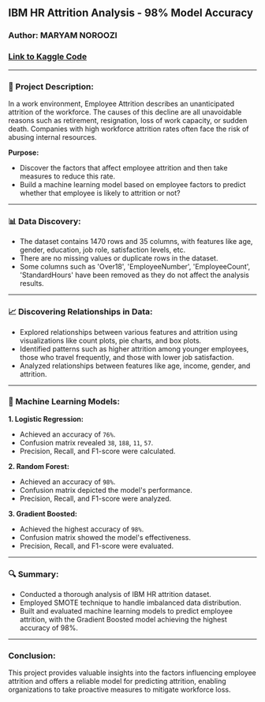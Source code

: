 ## IBM HR Attrition Analysis - 98% Model Accuracy

### Author: MARYAM NOROOZI
### [Link to Kaggle Code](https://www.kaggle.com/code/maryamnoroozi68/ibm-hr-attrition-analysis-98-model-accuracy)

---

### 📝 Project Description:

In a work environment, Employee Attrition describes an unanticipated attrition of the workforce. The causes of this decline are all unavoidable reasons such as retirement, resignation, loss of work capacity, or sudden death. Companies with high workforce attrition rates often face the risk of abusing internal resources.

**Purpose:**

- Discover the factors that affect employee attrition and then take measures to reduce this rate.
- Build a machine learning model based on employee factors to predict whether that employee is likely to attrition or not?

---

### 📊 Data Discovery:

- The dataset contains 1470 rows and 35 columns, with features like age, gender, education, job role, satisfaction levels, etc.
- There are no missing values or duplicate rows in the dataset.
- Some columns such as 'Over18', 'EmployeeNumber', 'EmployeeCount', 'StandardHours' have been removed as they do not affect the analysis results.

---

### 📈 Discovering Relationships in Data:

- Explored relationships between various features and attrition using visualizations like count plots, pie charts, and box plots.
- Identified patterns such as higher attrition among younger employees, those who travel frequently, and those with lower job satisfaction.
- Analyzed relationships between features like age, income, gender, and attrition.

---

### 🤖 Machine Learning Models:

**1. Logistic Regression:**
- Achieved an accuracy of `76%`.
- Confusion matrix revealed `38`, `188`, `11`, `57`.
- Precision, Recall, and F1-score were calculated.

**2. Random Forest:**
- Achieved an accuracy of `98%`.
- Confusion matrix depicted the model's performance.
- Precision, Recall, and F1-score were analyzed.

**3. Gradient Boosted:**
- Achieved the highest accuracy of `98%`.
- Confusion matrix showed the model's effectiveness.
- Precision, Recall, and F1-score were evaluated.

---

### 🔍 Summary:

- Conducted a thorough analysis of IBM HR attrition dataset.
- Employed SMOTE technique to handle imbalanced data distribution.
- Built and evaluated machine learning models to predict employee attrition, with the Gradient Boosted model achieving the highest accuracy of 98%.

--- 

### Conclusion:

This project provides valuable insights into the factors influencing employee attrition and offers a reliable model for predicting attrition, enabling organizations to take proactive measures to mitigate workforce loss.
